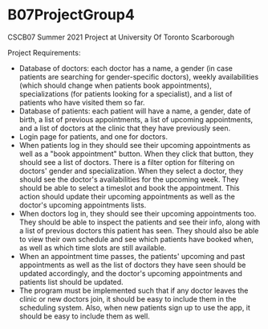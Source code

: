 # B07ProjectGroup4
CSCB07 Summer 2021 Project at University Of Toronto Scarborough

Project Requirements:
- Database of doctors: each doctor has a name, a gender (in case patients are searching for gender-specific doctors), weekly availabilities (which should change when patients book appointments), specializations (for patients looking for a specialist), and a list of patients who have visited them so far.
- Database of patients: each patient will have a name, a gender, date of birth, a list of previous appointments, a list of upcoming appointments, and a list of doctors at the clinic that they have previously seen.
- Login page for patients, and one for doctors.
- When patients log in they should see their upcoming appointments as well as a "book appointment" button. When they click that button, they should see a list of doctors. There is a filter option for filtering on doctors' gender and specialization. When they select a doctor, they should see the doctor's availabilities for the upcoming week. They should be able to select a timeslot and book the appointment. This action should update their upcoming appointments as well as the doctor's upcoming appointments lists.
- When doctors log in, they should see their upcoming appointments too. They should be able to inspect the patients and see their info, along with a list of previous doctors this patient has seen. They should also be able to view their own schedule and see which patients have booked when, as well as which time slots are still available.
- When an appointment time passes, the patients' upcoming and past appointments as well as the list of doctors they have seen should be updated accordingly, and the doctor's upcoming appointments and patients list should be updated. 
- The program must be implemented such that if any doctor leaves the clinic or new doctors join, it should be easy to include them in the scheduling system. Also, when new patients sign up to use the app, it should be easy to include them as well.
